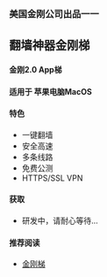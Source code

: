 ### 美国金刚公司出品一一
## 翻墙神器金刚梯
#### 金刚2.0 App梯
#### 适用于 苹果电脑MacOS

#### 特色
  - 一键翻墙
  - 安全高速 
  - 多条线路 
  - 免费公测 
  - HTTPS/SSL VPN

#### 获取
  - 研发中，请耐心等待...

#### 推荐阅读
- [金刚梯](https://a2zitpro.github.io/web/dlb)
